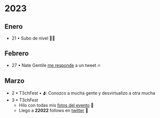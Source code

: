 # 2023

## Enero

- 21 • Subo de nivel 🧙‍♂️

## Febrero

- 27 • Nate Gentile [me responde](https://twitter.com/nategentile7/status/1630186539085967361) a un tweet 🔥

## Marzo

- 2 • T3chFest • 🫂 Conozco a mucha gente y desvirtualizo a otra mucha
- 3 • T3chFest
  - Hilo con todas mis [fotos del evento](https://twitter.com/baumannzone/status/1631376545800413184) 🤳
  - Llego a **22022** follows en [twitter](https://twitter.com/baumannzone/status/1631435182061355009) 🎉
